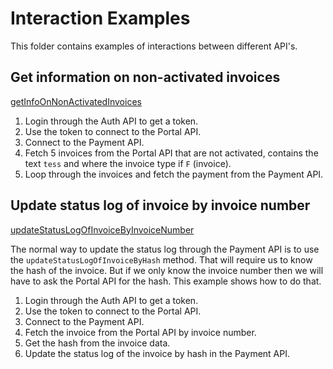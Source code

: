 # Interaction Examples

This folder contains examples of interactions between different API's.

## Get information on non-activated invoices

[getInfoOnNonActivatedInvoices](getInfoOnNonActivatedInvoices.php)

1. Login through the Auth API to get a token.
2. Use the token to connect to the Portal API.
3. Connect to the Payment API.
4. Fetch 5 invoices from the Portal API that are not activated, contains the text `tess` and where the invoice type if `F` (invoice).
5. Loop through the invoices and fetch the payment from the Payment API.

## Update status log of invoice by invoice number

[updateStatusLogOfInvoiceByInvoiceNumber](updateStatusLogOfInvoiceByInvoiceNumber.php)

The normal way to update the status log through the Payment API is to use the `updateStatusLogOfInvoiceByHash` method. That will require us to know the hash of the invoice. But if we only know the invoice number then we will have to ask the Portal API for the hash. This example shows how to do that.

1. Login through the Auth API to get a token.
2. Use the token to connect to the Portal API.
3. Connect to the Payment API.
4. Fetch the invoice from the Portal API by invoice number.
5. Get the hash from the invoice data.
6. Update the status log of the invoice by hash in the Payment API.